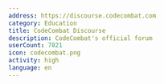 ```yaml
---
address: https://discourse.codecombat.com
category: Education
title: CodeCombat Discourse
description: CodeCombat's official forum
userCount: 7821
icon: codecombat.png
activity: high
language: en
---
```

